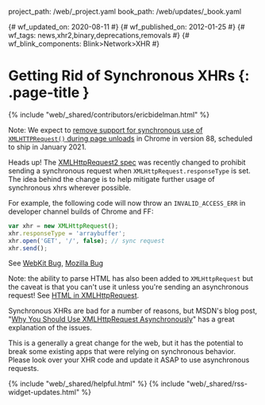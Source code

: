 project_path: /web/_project.yaml
book_path: /web/updates/_book.yaml


{# wf_updated_on: 2020-08-11 #}
{# wf_published_on: 2012-01-25 #}
{# wf_tags: news,xhr2,binary,deprecations,removals #}
{# wf_blink_components: Blink>Network>XHR #}

# Getting Rid of Synchronous XHRs {: .page-title }

{% include "web/_shared/contributors/ericbidelman.html" %}

Note: We expect to [remove support for synchronous use of
`XMLHTTPRequest()` during page unloads](https://www.chromestatus.com/feature/4664843055398912)
in Chrome in version 88, scheduled to ship in January 2021.

Heads up! The [XMLHttpRequest2 spec](https://www.w3.org/TR/XMLHttpRequest/) was
recently changed to prohibit sending a synchronous request when
`XMLHttpRequest.responseType` is set. The idea behind the change is to help
mitigate further usage of synchronous xhrs wherever possible.

For example, the following code will now throw an `INVALID_ACCESS_ERR` in
developer channel builds of Chrome and FF:

```js
var xhr = new XMLHttpRequest();
xhr.responseType = 'arraybuffer';
xhr.open('GET', '/', false); // sync request
xhr.send();
```

See [WebKit Bug](https://bugs.webkit.org/show_bug.cgi?id=72154), [Mozilla
Bug](https://bugzilla.mozilla.org/show_bug.cgi?id=701787)

Note: the ability to parse HTML has also been added to `XMLHttpRequest` but the
caveat is that you can't use it unless you're sending an asynchronous request!
See [HTML in
XMLHttpRequest](https://developer.mozilla.org/en-US/docs/Web/API/XMLHttpRequest/HTML_in_XMLHttpRequest).

Synchronous XHRs are bad for a number of reasons, but MSDN's blog post, "[Why
You Should Use XMLHttpRequest
Asynchronously](https://x443.wordpress.com/2012/12/01/why-you-should-use-xmlhttprequest-asynchronously/)"
has a great explanation of the issues.

This is a generally a great change for the web, but it has the potential to
break some existing apps that were relying on synchronous behavior. Please look
over your XHR code and update it ASAP to use asynchronous requests.

{% include "web/_shared/helpful.html" %}
{% include "web/_shared/rss-widget-updates.html" %}
